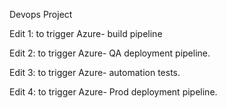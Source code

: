 Devops Project

Edit 1: to trigger Azure- build pipeline

Edit 2: to trigger Azure- QA deployment pipeline.

Edit 3: to trigger Azure- automation tests.

Edit 4: to trigger Azure- Prod deployment pipeline.
